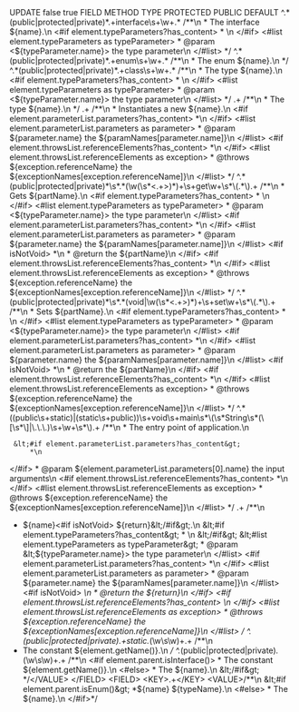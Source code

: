 <?xml version="1.0" encoding="UTF-8"?>
<project version="4">
  <component name="JavaDocConfiguration">
    <GENERAL>
      <MODE>UPDATE</MODE>
      <OVERRIDDEN_METHODS>false</OVERRIDDEN_METHODS>
      <SPLITTED_CLASS_NAME>true</SPLITTED_CLASS_NAME>
      <LEVELS>
        <LEVEL>FIELD</LEVEL>
        <LEVEL>METHOD</LEVEL>
        <LEVEL>TYPE</LEVEL>
      </LEVELS>
      <VISIBILITIES>
        <VISIBILITY>PROTECTED</VISIBILITY>
        <VISIBILITY>PUBLIC</VISIBILITY>
        <VISIBILITY>DEFAULT</VISIBILITY>
      </VISIBILITIES>
    </GENERAL>
    <TEMPLATES>
      <CLASSES>
        <CLASS>
          <KEY>^.*(public|protected|private)*.+interface\s+\w+.*</KEY>
          <VALUE>/**\n
 * The interface ${name}.\n
&lt;#if element.typeParameters?has_content&gt;        * \n
&lt;/#if&gt;
&lt;#list element.typeParameters as typeParameter&gt;
        * @param &lt;${typeParameter.name}&gt; the type parameter\n
&lt;/#list&gt;
 */</VALUE>
        </CLASS>
        <CLASS>
          <KEY>^.*(public|protected|private)*.+enum\s+\w+.*</KEY>
          <VALUE>/**\n
 * The enum ${name}.\n
 */</VALUE>
        </CLASS>
        <CLASS>
          <KEY>^.*(public|protected|private)*.+class\s+\w+.*</KEY>
          <VALUE>/**\n
 * The type ${name}.\n
&lt;#if element.typeParameters?has_content&gt;        * \n
&lt;/#if&gt;
&lt;#list element.typeParameters as typeParameter&gt;
        * @param &lt;${typeParameter.name}&gt; the type parameter\n
&lt;/#list&gt;
 */</VALUE>
        </CLASS>
        <CLASS>
          <KEY>.+</KEY>
          <VALUE>/**\n
 * The type ${name}.\n
 */</VALUE>
        </CLASS>
      </CLASSES>
      <CONSTRUCTORS>
        <CONSTRUCTOR>
          <KEY>.+</KEY>
          <VALUE>/**\n
 * Instantiates a new ${name}.\n
&lt;#if element.parameterList.parameters?has_content&gt;
         *\n
&lt;/#if&gt;
&lt;#list element.parameterList.parameters as parameter&gt;
         * @param ${parameter.name} the ${paramNames[parameter.name]}\n
&lt;/#list&gt;
&lt;#if element.throwsList.referenceElements?has_content&gt;
         *\n
&lt;/#if&gt;
&lt;#list element.throwsList.referenceElements as exception&gt;
         * @throws ${exception.referenceName} the ${exceptionNames[exception.referenceName]}\n
&lt;/#list&gt;
 */</VALUE>
        </CONSTRUCTOR>
      </CONSTRUCTORS>
      <METHODS>
        <METHOD>
          <KEY>^.*(public|protected|private)*\s*.*(\w(\s*&lt;.+&gt;)*)+\s+get\w+\s*\(.*\).+</KEY>
          <VALUE>/**\n
 * Gets ${partName}.\n
&lt;#if element.typeParameters?has_content&gt;         * \n
&lt;/#if&gt;
&lt;#list element.typeParameters as typeParameter&gt;
         * @param &lt;${typeParameter.name}&gt; the type parameter\n
&lt;/#list&gt;
&lt;#if element.parameterList.parameters?has_content&gt;
         *\n
&lt;/#if&gt;
&lt;#list element.parameterList.parameters as parameter&gt;
         * @param ${parameter.name} the ${paramNames[parameter.name]}\n
&lt;/#list&gt;
&lt;#if isNotVoid&gt;
         *\n
         * @return the ${partName}\n
&lt;/#if&gt;
&lt;#if element.throwsList.referenceElements?has_content&gt;
         *\n
&lt;/#if&gt;
&lt;#list element.throwsList.referenceElements as exception&gt;
         * @throws ${exception.referenceName} the ${exceptionNames[exception.referenceName]}\n
&lt;/#list&gt;
 */</VALUE>
        </METHOD>
        <METHOD>
          <KEY>^.*(public|protected|private)*\s*.*(void|\w(\s*&lt;.+&gt;)*)+\s+set\w+\s*\(.*\).+</KEY>
          <VALUE>/**\n
 * Sets ${partName}.\n
&lt;#if element.typeParameters?has_content&gt;         * \n
&lt;/#if&gt;
&lt;#list element.typeParameters as typeParameter&gt;
         * @param &lt;${typeParameter.name}&gt; the type parameter\n
&lt;/#list&gt;
&lt;#if element.parameterList.parameters?has_content&gt;
         *\n
&lt;/#if&gt;
&lt;#list element.parameterList.parameters as parameter&gt;
         * @param ${parameter.name} the ${paramNames[parameter.name]}\n
&lt;/#list&gt;
&lt;#if isNotVoid&gt;
         *\n
         * @return the ${partName}\n
&lt;/#if&gt;
&lt;#if element.throwsList.referenceElements?has_content&gt;
         *\n
&lt;/#if&gt;
&lt;#list element.throwsList.referenceElements as exception&gt;
         * @throws ${exception.referenceName} the ${exceptionNames[exception.referenceName]}\n
&lt;/#list&gt;
 */</VALUE>
        </METHOD>
        <METHOD>
          <KEY>^.*((public\s+static)|(static\s+public))\s+void\s+main\s*\(\s*String\s*(\[\s*\]|\.\.\.)\s+\w+\s*\).+</KEY>
          <VALUE>/**\n
 * The entry point of application.\n

     &lt;#if element.parameterList.parameters?has_content&gt;
         *\n
&lt;/#if&gt;
     * @param ${element.parameterList.parameters[0].name} the input arguments\n
&lt;#if element.throwsList.referenceElements?has_content&gt;
         *\n
&lt;/#if&gt;
&lt;#list element.throwsList.referenceElements as exception&gt;
         * @throws ${exception.referenceName} the ${exceptionNames[exception.referenceName]}\n
&lt;/#list&gt;
 */</VALUE>
        </METHOD>
        <METHOD>
          <KEY>.+</KEY>
          <VALUE>/**\n
 * ${name}&lt;#if isNotVoid&gt; ${return}&lt;/#if&gt;.\n
&lt;#if element.typeParameters?has_content&gt;         * \n
&lt;/#if&gt;
&lt;#list element.typeParameters as typeParameter&gt;
         * @param &lt;${typeParameter.name}&gt; the type parameter\n
&lt;/#list&gt;
&lt;#if element.parameterList.parameters?has_content&gt;
         *\n
&lt;/#if&gt;
&lt;#list element.parameterList.parameters as parameter&gt;
         * @param ${parameter.name} the ${paramNames[parameter.name]}\n
&lt;/#list&gt;
&lt;#if isNotVoid&gt;
         *\n
         * @return the ${return}\n
&lt;/#if&gt;
&lt;#if element.throwsList.referenceElements?has_content&gt;
         *\n
&lt;/#if&gt;
&lt;#list element.throwsList.referenceElements as exception&gt;
         * @throws ${exception.referenceName} the ${exceptionNames[exception.referenceName]}\n
&lt;/#list&gt;
 */</VALUE>
        </METHOD>
      </METHODS>
      <FIELDS>
        <FIELD>
          <KEY>^.*(public|protected|private)*.+static.*(\w\s\w)+.+</KEY>
          <VALUE>/**\n
 * The constant ${element.getName()}.\n
 */</VALUE>
        </FIELD>
        <FIELD>
          <KEY>^.*(public|protected|private)*.*(\w\s\w)+.+</KEY>
          <VALUE>/**\n
    &lt;#if element.parent.isInterface()&gt;
        * The constant ${element.getName()}.\n
&lt;#else&gt;
        * The ${name}.\n
&lt;/#if&gt; */</VALUE>
        </FIELD>
        <FIELD>
          <KEY>.+</KEY>
          <VALUE>/**\n
    &lt;#if element.parent.isEnum()&gt;
        *${name} ${typeName}.\n
&lt;#else&gt;
        * The ${name}.\n
&lt;/#if&gt;*/</VALUE>
        </FIELD>
      </FIELDS>
    </TEMPLATES>
  </component>
</project>
